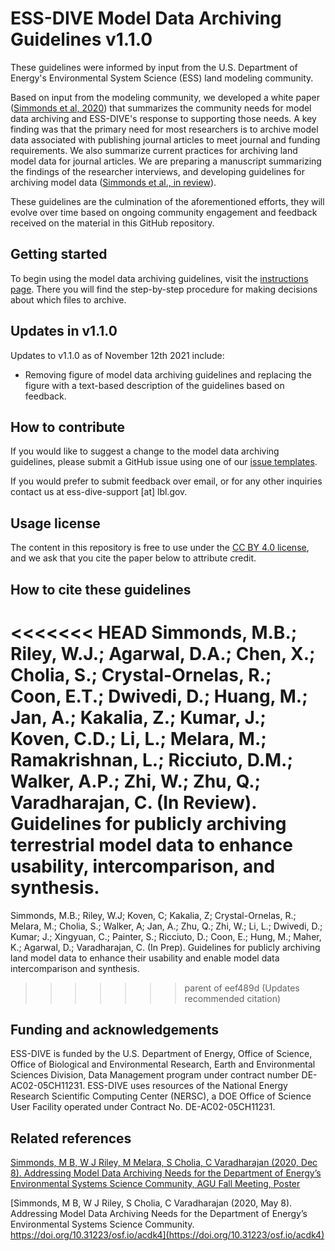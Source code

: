 # ESS-DIVE Model Data Archiving Guidelines v1.1.0 

These guidelines were informed by input from the U.S. Department of Energy's Environmental System Science (ESS) land modeling community. 

Based on input from the modeling community, we developed a white paper ([Simmonds et al, 2020](https://doi.org/10.31223/osf.io/acdk4)) that summarizes the community needs for model data archiving and ESS-DIVE's response to supporting those needs. A key finding was that the primary need for most researchers is to archive model data associated with publishing journal articles to meet journal and funding requirements. We also summarize current practices for archiving land model data for journal articles. We are preparing a manuscript summarizing the findings of the researcher interviews, and developing guidelines for archiving model data ([Simmonds et al., in review](#how-to-cite-these-guidelines)).

These guidelines are the culmination of the aforementioned efforts, they will evolve over time based on ongoing community engagement and feedback received on the material in this GitHub repository.  

## Getting started  
To begin using the model data archiving guidelines, visit the [instructions page](instructions.md). There you will find the step-by-step procedure for making decisions about which files to archive.

## Updates in v1.1.0
Updates to v1.1.0 as of November 12th 2021 include:

- Removing figure of model data archiving guidelines and replacing the figure with a text-based description of the guidelines based on feedback.

## How to contribute  

If you would like to suggest a change to the model data archiving guidelines, please submit a GitHub issue using one of our [issue templates](https://github.com/ess-dive-community/essdive-community-space-guide/issues/new/choose).  

If you would prefer to submit feedback over email, or for any other inquiries contact us at ess-dive-support [at] lbl.gov.

## Usage license
The content in this repository is free to use under the [CC BY 4.0 license](https://creativecommons.org/licenses/by/4.0/), and we ask that you cite the paper below to attribute credit.

## How to cite these guidelines  

<<<<<<< HEAD
Simmonds, M.B.; Riley, W.J.; Agarwal, D.A.; Chen, X.; Cholia, S.; Crystal-Ornelas, R.; Coon, E.T.; Dwivedi, D.; Huang, M.; Jan, A.; Kakalia, Z.; Kumar, J.; Koven, C.D.; Li, L.; Melara, M.; Ramakrishnan, L.; Ricciuto, D.M.; Walker, A.P.; Zhi, W.; Zhu, Q.; Varadharajan, C. (In Review). Guidelines for publicly archiving terrestrial model data to enhance usability, intercomparison, and synthesis.
=======
Simmonds, M.B.; Riley, W.J; Koven, C; Kakalia, Z; Crystal-Ornelas, R.; Melara, M.; Cholia, S.; Walker, A; Jan, A.; Zhu, Q.; Zhi, W.; Li, L.; Dwivedi, D.; Kumar; J.; Xingyuan, C.; Painter, S.; Ricciuto, D.; Coon, E.; Hung, M.; Maher, K.; Agarwal, D.; Varadharajan, C. (In Prep). Guidelines for publicly archiving land model data to enhance their usability and enable model data intercomparison and synthesis.
>>>>>>> parent of eef489d (Updates recommended citation)

## Funding and acknowledgements  
ESS-DIVE is funded by the U.S. Department of Energy, Office of Science, Office of Biological and Environmental Research, Earth and Environmental Sciences Division, Data Management program under contract number DE-AC02-05CH11231. ESS-DIVE uses resources of the National Energy Research Scientific Computing Center (NERSC), a DOE Office of Science User Facility operated under Contract No. DE-AC02-05CH11231.

## Related references  
[Simmonds, M B, W J Riley, M Melara, S Cholia, C Varadharajan (2020, Dec 8). Addressing Model Data Archiving Needs for the Department of Energy’s Environmental Systems Science Community, AGU Fall Meeting, Poster](https://agu2020fallmeeting-agu.ipostersessions.com/default.aspx?s=E0-3E-14-4B-92-EE-A6-0F-11-0C-CC-D8-A5-DE-D4-A8&guestview=true)  

[Simmonds, M B, W J Riley, S Cholia, C Varadharajan (2020, May 8). Addressing Model Data Archiving Needs for the Department of Energy’s Environmental Systems Science Community. https://doi.org/10.31223/osf.io/acdk4](https://doi.org/10.31223/osf.io/acdk4)  
